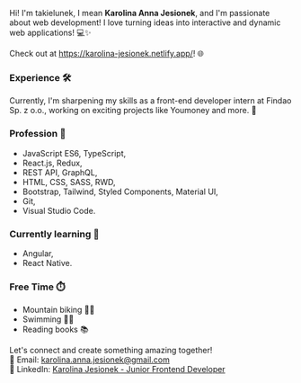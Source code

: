 Hi! I'm takielunek, I mean **Karolina Anna Jesionek**, and I'm passionate about web development! I love turning ideas into interactive and dynamic web applications! 💻✨ 

Check out at https://karolina-jesionek.netlify.app/! 🌐

### Experience 🛠️
Currently, I'm sharpening my skills as a front-end developer intern at Findao Sp. z o.o., working on exciting projects like Youmoney and more. 🚀

### Profession 💼 
- JavaScript ES6, TypeScript,  
- React.js, Redux,
- REST API, GraphQL,
- HTML, CSS, SASS, RWD,  
- Bootstrap, Tailwind, Styled Components, Material UI,
- Git,
- Visual Studio Code.

### Currently learning 💪
- Angular,
- React Native.

### Free Time ⏱️
- Mountain biking 🚵‍♀️
- Swimming 🏊‍♀️
- Reading books 📚

Let's connect and create something amazing together!<br>
📧 Email: [karolina.anna.jesionek@gmail.com](mailto:karolina.anna.jesionek@gmail.com)<br>
🔗 LinkedIn: [Karolina Jesionek - Junior Frontend Developer](https://www.linkedin.com/in/karolina-jesionek-frontend-developer/)
